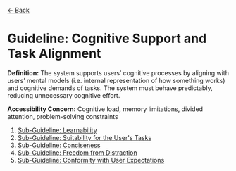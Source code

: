 [← Back](README.md)

# Guideline: Cognitive Support and Task Alignment

**Definition:** The system supports users’ cognitive processes by aligning with users’ mental models (i.e. internal representation of how something works) and cognitive demands of tasks. The system must behave predictably, reducing unnecessary cognitive effort.

**Accessibility Concern:** Cognitive load, memory limitations, divided attention, problem-solving constraints

1. [Sub-Guideline: Learnability](<Cognitive Support and Task Alignment/learnability.md>)
2. [Sub-Guideline: Suitability for the User's Tasks](<Cognitive Support and Task Alignment/suitability-for-the-user's-tasks.md>)
3. [Sub-Guideline: Conciseness](<Cognitive Support and Task Alignment/conciseness.md>)
4. [Sub-Guideline: Freedom from Distraction](<Cognitive Support and Task Alignment/freedom-from-distraction.md>)
5. [Sub-Guideline: Conformity with User Expectations](<Cognitive Support and Task Alignment/conformity-with-user-expectations.md>)
